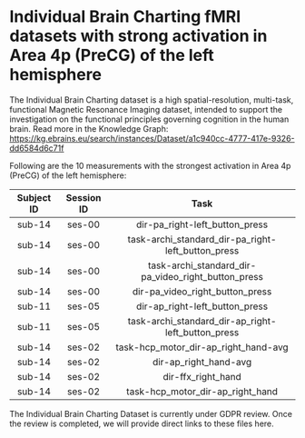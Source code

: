 # Individual Brain Charting fMRI datasets with strong activation in Area 4p (PreCG) of the left hemisphere

The Individual Brain Charting dataset is a high spatial-resolution, multi-task, functional Magnetic Resonance Imaging dataset, intended to support the investigation on the functional principles governing cognition in the human brain.
Read more in the Knowledge Graph: https://kg.ebrains.eu/search/instances/Dataset/a1c940cc-4777-417e-9326-dd6584d6c71f

Following are the 10 measurements with the strongest activation in Area 4p (PreCG) of the left hemisphere:

| Subject ID | Session ID | Task |
| :-: | :-: | :-: |
| sub-14 | ses-00 | dir-pa_right-left_button_press|
| sub-14 | ses-00 | task-archi_standard_dir-pa_right-left_button_press|
| sub-14 | ses-00 | task-archi_standard_dir-pa_video_right_button_press|
| sub-14 | ses-00 | dir-pa_video_right_button_press|
| sub-11 | ses-05 | dir-ap_right-left_button_press|
| sub-11 | ses-05 | task-archi_standard_dir-ap_right-left_button_press|
| sub-14 | ses-02 | task-hcp_motor_dir-ap_right_hand-avg|
| sub-14 | ses-02 | dir-ap_right_hand-avg|
| sub-14 | ses-02 | dir-ffx_right_hand|
| sub-14 | ses-02 | task-hcp_motor_dir-ap_right_hand|


The Individual Brain Charting Dataset is currently under GDPR review. Once the review is completed, we will provide direct links to these files here.